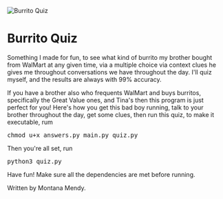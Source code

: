 ![Burrito Quiz](https://images-na.ssl-images-amazon.com/images/I/81k19y3ejwL._SX355_.jpg)

# Burrito Quiz 

Something I made for fun, to see what kind of burrito my brother bought from WalMart at any given time, via a multiple choice via context clues he gives me throughout conversations we have throughout the day. I'll quiz myself, and the results are always with 99% accuracy.

If you have a brother also who frequents WalMart and buys burritos, specifically the Great Value ones, and Tina's then this program is just perfect for you! Here's how you get this bad boy running, talk to your brother throughout the day, get some clues, then run this quiz, to make it executable, rum 

<pre>chmod u+x answers.py main.py quiz.py</pre> 

Then you're all set, run 

<pre>python3 quiz.py</pre> 

Have fun! Make sure all the dependencies are met before running. 


Written by Montana Mendy. 
